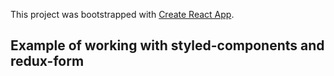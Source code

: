 This project was bootstrapped with [Create React App](https://github.com/facebook/create-react-app).

## Example of working with styled-components and redux-form
